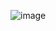 ![image](https://user-images.githubusercontent.com/90271486/201134743-ab582f71-c6a1-4cf3-8de3-7a83374811c7.png)
